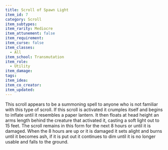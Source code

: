 ```yaml
---
title: Scroll of Spawn Light
item_id: 7
category: Scroll
item_subtypes:
item_rarity: Mediocre
item_attunement: false
item_requirement:
item_curse: false
item_classes:
  - All
item_school: Transmutation
item_role:
  - Utility
item_damage:
tags:
item_idea:
item_co_creator:
item_updated:
---
```


This scroll appears to be a summoning spell to anyone who is not familiar with this type of scroll. If this scroll is activated it crumples itself and begins to inflate until it resembles a paper lantern. It then floats at head height an arms length behind the creature that activated it, casting a soft light out to 15 feet.
The scroll remains in this form for the next 8 hours or until it is damaged. When the 8 hours are up or it is damaged it sets alight and burns until it becomes ash, if it is put out it continues to dim until it is no longer usable and falls to the ground.
